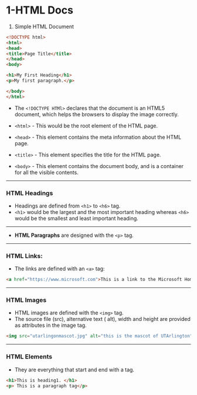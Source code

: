 # 1-HTML Docs

1. Simple HTML Document

```html
<!DOCTYPE html>
<html>
<head>
<title>Page Title</title>
</head>
<body>

<h1>My First Heading</h1>
<p>My first paragraph.</p>

</body>
</html>
```

-  The `<!DOCTYPE HTMl>` declares that the document  is an HTML5 document, which helps the browsers to display the image correctly.

- `<html>` - This would be the root element of the HTML page.
- `<head>` - This element contains the meta information about the HTML page.
- `<title>` - This element specifies the title for the HTML page.
- `<body>` - This element contains the document body, and is a container for all the visible contents.

---

### HTML Headings

- Headings are defined from `<h1>` to `<h6>` tag.
- `<h1>` would be the largest and the most important heading whereas `<h6>` would be the smallest and least important heading.

---

- **HTML Paragraphs** are designed with the `<p>` tag.

---

### HTML Links:

- The links are defined with an `<a>` tag:

```html
<a href="https://www.microsoft.com">This is a link to the Microsoft Home Page.</a>
```

---

### HTML Images

- HTML images are defined with the `<img>` tag.
- The source file (src), alternative text ( alt), width and height are provided as attributes in the image tag.

```html
<img src="utarlingonmascot.jpg" alt="this is the mascot of UTArlington" width="100" height="104">
```

---

### HTML Elements

- They are everything that start and end with a tag.

```html
<h1>This is heading1. </h1>
<p> This is a paragraph tag</p>
```
